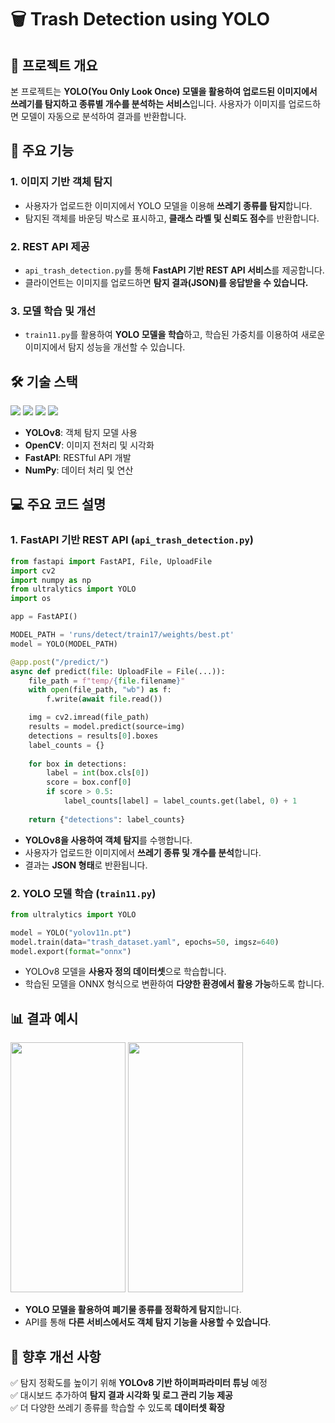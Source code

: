 # 🗑 Trash Detection using YOLO

## 📌 프로젝트 개요
본 프로젝트는 **YOLO(You Only Look Once) 모델을 활용하여 업로드된 이미지에서 쓰레기를 탐지하고 종류별 개수를 분석하는 서비스**입니다. 사용자가 이미지를 업로드하면 모델이 자동으로 분석하여 결과를 반환합니다.

## 🚀 주요 기능
### 1. 이미지 기반 객체 탐지
- 사용자가 업로드한 이미지에서 YOLO 모델을 이용해 **쓰레기 종류를 탐지**합니다.
- 탐지된 객체를 바운딩 박스로 표시하고, **클래스 라벨 및 신뢰도 점수**를 반환합니다.

### 2. REST API 제공
- `api_trash_detection.py`를 통해 **FastAPI 기반 REST API 서비스**를 제공합니다.
- 클라이언트는 이미지를 업로드하면 **탐지 결과(JSON)를 응답받을 수 있습니다.**

### 3. 모델 학습 및 개선
- `train11.py`를 활용하여 **YOLO 모델을 학습**하고, 학습된 가중치를 이용하여 새로운 이미지에서 탐지 성능을 개선할 수 있습니다.

## 🛠 기술 스택
<img src="https://img.shields.io/badge/Python-3776AB?style=for-the-badge&logo=python&logoColor=white"/> <img src="https://img.shields.io/badge/OpenCV-5C3EE8?style=for-the-badge&logo=opencv&logoColor=white"/> <img src="https://img.shields.io/badge/YOLO-00FFFF?style=for-the-badge"/> <img src="https://img.shields.io/badge/FastAPI-009688?style=for-the-badge&logo=fastapi&logoColor=white"/>

- **YOLOv8**: 객체 탐지 모델 사용
- **OpenCV**: 이미지 전처리 및 시각화
- **FastAPI**: RESTful API 개발
- **NumPy**: 데이터 처리 및 연산

## 💻 주요 코드 설명
### 1. FastAPI 기반 REST API (`api_trash_detection.py`)
```python
from fastapi import FastAPI, File, UploadFile
import cv2
import numpy as np
from ultralytics import YOLO
import os

app = FastAPI()

MODEL_PATH = 'runs/detect/train17/weights/best.pt'
model = YOLO(MODEL_PATH)

@app.post("/predict/")
async def predict(file: UploadFile = File(...)):
    file_path = f"temp/{file.filename}"
    with open(file_path, "wb") as f:
        f.write(await file.read())

    img = cv2.imread(file_path)
    results = model.predict(source=img)
    detections = results[0].boxes
    label_counts = {}
    
    for box in detections:
        label = int(box.cls[0]) 
        score = box.conf[0]
        if score > 0.5:
            label_counts[label] = label_counts.get(label, 0) + 1
    
    return {"detections": label_counts}
```
- **YOLOv8을 사용하여 객체 탐지**를 수행합니다.
- 사용자가 업로드한 이미지에서 **쓰레기 종류 및 개수를 분석**합니다.
- 결과는 **JSON 형태**로 반환됩니다.

### 2. YOLO 모델 학습 (`train11.py`)
```python
from ultralytics import YOLO

model = YOLO("yolov11n.pt")
model.train(data="trash_dataset.yaml", epochs=50, imgsz=640)
model.export(format="onnx")
```
- YOLOv8 모델을 **사용자 정의 데이터셋**으로 학습합니다.
- 학습된 모델을 ONNX 형식으로 변환하여 **다양한 환경에서 활용 가능**하도록 합니다.

## 📊 결과 예시

<img src="https://github.com/user-attachments/assets/f43f289f-dda3-4e01-a6ca-44faf0c12db5" width="184" height="400"/>
<img src="https://github.com/user-attachments/assets/b18f743e-a706-49ca-b3bf-1ae45d2262a6" width="184" height="400"/>

- **YOLO 모델을 활용하여 폐기물 종류를 정확하게 탐지**합니다.
- API를 통해 **다른 서비스에서도 객체 탐지 기능을 사용할 수 있습니다**.

## 🔄 향후 개선 사항
✅ 탐지 정확도를 높이기 위해 **YOLOv8 기반 하이퍼파라미터 튜닝** 예정  
✅ 대시보드 추가하여 **탐지 결과 시각화 및 로그 관리 기능 제공**  
✅ 더 다양한 쓰레기 종류를 학습할 수 있도록 **데이터셋 확장**  
